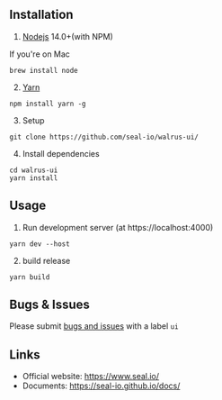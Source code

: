 ## Installation

1. [Nodejs](https://nodejs.org/en) 14.0+(with NPM)

If you're on Mac

```
brew install node
```

2. [Yarn](https://classic.yarnpkg.com/en/docs/install)

```
npm install yarn -g
```

3. Setup

```
git clone https://github.com/seal-io/walrus-ui/
```

4. Install dependencies

```
cd walrus-ui
yarn install
```

## Usage

1. Run development server (at https://localhost:4000)

```
yarn dev --host
```

2. build release

```
yarn build
```

## Bugs & Issues

Please submit [bugs and issues](https://github.com/seal-io/walrus/issues) with a label `ui`

## Links

- Official website: https://www.seal.io/
- Documents: https://seal-io.github.io/docs/
